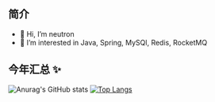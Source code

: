 ## 简介
- 👋 Hi, I’m neutron
- 👀 I’m interested in Java, Spring, MySQl, Redis, RocketMQ
## 今年汇总 ✨
![Anurag's GitHub stats](https://github-readme-stats.vercel.app/api?username=neutron123ab&show_icons=true&theme=transparent)
[![Top Langs](https://github-readme-stats.vercel.app/api/top-langs/?username=neutron123ab)](https://github.com/anuraghazra/github-readme-stats)
<!---
<img align="" height="137px" src="https://github-readme-stats.vercel.app/api?username=neutron123ab&hide_title=true&hide_border=true&show_icons=true&include_all_commits=true&line_height=21&bg_color=0,EC6C6C,FFD479,FFFC79,73FA79&theme=graywhite&locale=cn" /><img align="" height="137px" src="https://github-readme-stats.vercel.app/api/top-langs/?username=neutron123ab&hide_title=true&hide_border=true&layout=compact&bg_color=0,73FA79,73FDFF,D783FF&theme=graywhite&locale=cn" />
--->
<!---
neutron123ab/neutron123ab is a ✨ special ✨ repository because its `README.md` (this file) appears on your GitHub profile.
You can click the Preview link to take a look at your changes.
--->
